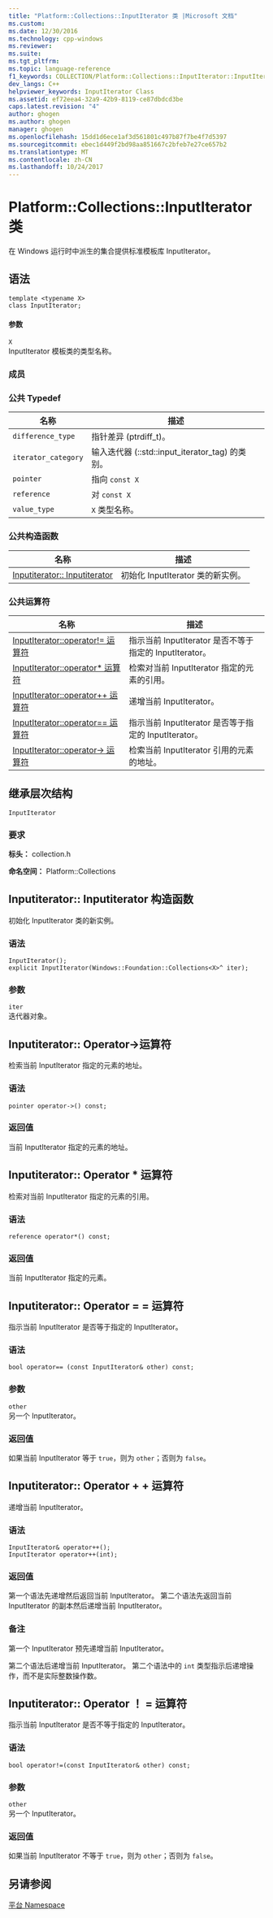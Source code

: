 ```yaml
---
title: "Platform::Collections::InputIterator 类 |Microsoft 文档"
ms.custom: 
ms.date: 12/30/2016
ms.technology: cpp-windows
ms.reviewer: 
ms.suite: 
ms.tgt_pltfrm: 
ms.topic: language-reference
f1_keywords: COLLECTION/Platform::Collections::InputIterator::InputIterator
dev_langs: C++
helpviewer_keywords: InputIterator Class
ms.assetid: ef72eea4-32a9-42b9-8119-ce87dbdcd3be
caps.latest.revision: "4"
author: ghogen
ms.author: ghogen
manager: ghogen
ms.openlocfilehash: 15dd1d6ece1af3d561801c497b87f7be4f7d5397
ms.sourcegitcommit: ebec1d449f2bd98aa851667c2bfeb7e27ce657b2
ms.translationtype: MT
ms.contentlocale: zh-CN
ms.lasthandoff: 10/24/2017
---
```

# <a name="platformcollectionsinputiterator-class"></a>Platform::Collections::InputIterator 类
在 Windows 运行时中派生的集合提供标准模板库 InputIterator。  
  
## <a name="syntax"></a>语法  
  
```  
template <typename X>  
class InputIterator;  
```  
  
#### <a name="parameters"></a>参数  
 `X`  
 InputIterator 模板类的类型名称。  
  
### <a name="members"></a>成员  
  
### <a name="public-typedefs"></a>公共 Typedef  
  
|名称|描述|  
|----------|-----------------|  
|`difference_type`|指针差异 (ptrdiff_t)。|  
|`iterator_category`|输入迭代器 (::std::input_iterator_tag) 的类别。|  
|`pointer`|指向 `const X`|  
|`reference`|对 `const X`|  
|`value_type`|`X` 类型名称。|  
  
### <a name="public-constructors"></a>公共构造函数  
  
|名称|描述|  
|----------|-----------------|  
|[Inputiterator:: Inputiterator](#ctor)|初始化 InputIterator 类的新实例。|  
  
### <a name="public-operators"></a>公共运算符  
  
|名称|描述|  
|----------|-----------------|  
|[InputIterator::operator!= 运算符](#operator-inequality)|指示当前 InputIterator 是否不等于指定的 InputIterator。|  
|[InputIterator::operator* 运算符](#operator-decrement)|检索对当前 InputIterator 指定的元素的引用。|  
|[InputIterator::operator++ 运算符](#operator-increment)|递增当前 InputIterator。|  
|[InputIterator::operator== 运算符](#operator-equality)|指示当前 InputIterator 是否等于指定的 InputIterator。|  
|[InputIterator::operator-> 运算符](#operator-arrow)|检索当前 InputIterator 引用的元素的地址。|  
  
## <a name="inheritance-hierarchy"></a>继承层次结构  
 `InputIterator`  
  
### <a name="requirements"></a>要求  
 **标头：** collection.h  
  
 **命名空间：** Platform::Collections  

## <a name="ctor"></a>Inputiterator:: Inputiterator 构造函数
初始化 InputIterator 类的新实例。  
  
### <a name="syntax"></a>语法  
  
```  
InputIterator();  
explicit InputIterator(Windows::Foundation::Collections<X>^ iter);  
```  
  
### <a name="parameters"></a>参数  
 `iter`  
 迭代器对象。  
  


## <a name="operator-arrow"></a>Inputiterator:: Operator-&gt;运算符
检索当前 InputIterator 指定的元素的地址。  
  
### <a name="syntax"></a>语法  
  
```  
pointer operator->() const;  
```  
  
### <a name="return-value"></a>返回值  
 当前 InputIterator 指定的元素的地址。  
  


## <a name="operator-dereference"></a>Inputiterator:: Operator * 运算符
检索对当前 InputIterator 指定的元素的引用。  
  
### <a name="syntax"></a>语法  
  
```  
reference operator*() const;  
```  
  
### <a name="return-value"></a>返回值  
 当前 InputIterator 指定的元素。  
  


## <a name="operator-equality"></a>Inputiterator:: Operator = = 运算符
指示当前 InputIterator 是否等于指定的 InputIterator。  
  
### <a name="syntax"></a>语法  
  
```  
bool operator== (const InputIterator& other) const;  
```  
  
### <a name="parameters"></a>参数  
 `other`  
 另一个 InputIterator。  
  
### <a name="return-value"></a>返回值  
 如果当前 InputIterator 等于 `true`，则为 `other`；否则为 `false`。  
  


## <a name="operator-increment"></a>Inputiterator:: Operator + + 运算符
递增当前 InputIterator。  
  
### <a name="syntax"></a>语法  
  
```    
InputIterator& operator++();   
InputIterator operator++(int);  
```  
  
### <a name="return-value"></a>返回值  
 第一个语法先递增然后返回当前 InputIterator。 第二个语法先返回当前 InputIterator 的副本然后递增当前 InputIterator。  
  
### <a name="remarks"></a>备注  
 第一个 InputIterator 预先递增当前 InputIterator。  
  
 第二个语法后递增当前 InputIterator。 第二个语法中的 `int` 类型指示后递增操作，而不是实际整数操作数。  
  


## <a name="operator-inequality"></a>Inputiterator:: Operator ！ = 运算符
指示当前 InputIterator 是否不等于指定的 InputIterator。  
  
### <a name="syntax"></a>语法  
  
```  
bool operator!=(const InputIterator& other) const;  
```  
  
### <a name="parameters"></a>参数  
 `other`  
 另一个 InputIterator。  
  
### <a name="return-value"></a>返回值  
 如果当前 InputIterator 不等于 `true`，则为 `other`；否则为 `false`。   

  
## <a name="see-also"></a>另请参阅  
 [平台 Namespace](platform-namespace-c-cx.md)